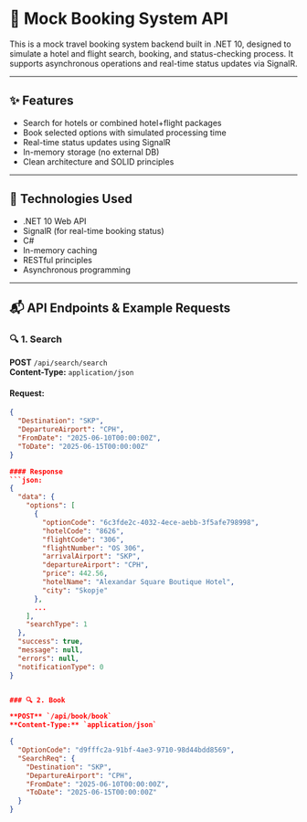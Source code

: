 # 🧳 Mock Booking System API

This is a mock travel booking system backend built in .NET 10, designed to simulate a hotel and flight search, booking, and status-checking process. It supports asynchronous operations and real-time status updates via SignalR.

---

## ✨ Features

- Search for hotels or combined hotel+flight packages
- Book selected options with simulated processing time
- Real-time status updates using SignalR
- In-memory storage (no external DB)
- Clean architecture and SOLID principles

---

## 🚀 Technologies Used

- .NET 10 Web API
- SignalR (for real-time booking status)
- C#
- In-memory caching
- RESTful principles
- Asynchronous programming

---

## 📬 API Endpoints & Example Requests

### 🔍 1. Search

**POST** `/api/search/search`  
**Content-Type:** `application/json`

#### Request:
```json
{
  "Destination": "SKP",
  "DepartureAirport": "CPH",
  "FromDate": "2025-06-10T00:00:00Z",
  "ToDate": "2025-06-15T00:00:00Z"
}

#### Response
```json:
{
  "data": {
    "options": [
      {
        "optionCode": "6c3fde2c-4032-4ece-aebb-3f5afe798998",
        "hotelCode": "8626",
        "flightCode": "306",
        "flightNumber": "OS 306",
        "arrivalAirport": "SKP",
        "departureAirport": "CPH",
        "price": 442.56,
        "hotelName": "Alexandar Square Boutique Hotel",
        "city": "Skopje"
      },
      ...
    ],
    "searchType": 1
  },
  "success": true,
  "message": null,
  "errors": null,
  "notificationType": 0
}


### 🔍 2. Book

**POST** `/api/book/book`  
**Content-Type:** `application/json`

{
  "OptionCode": "d9fffc2a-91bf-4ae3-9710-98d44bdd8569",
  "SearchReq": {
    "Destination": "SKP",
    "DepartureAirport": "CPH",
    "FromDate": "2025-06-10T00:00:00Z",
    "ToDate": "2025-06-15T00:00:00Z"
  }
}

